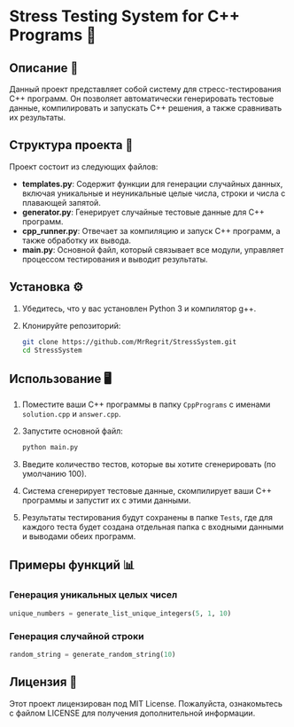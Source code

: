 # Stress Testing System for C++ Programs 🚀

## Описание 📝

Данный проект представляет собой систему для стресс-тестирования C++ программ. Он позволяет автоматически генерировать тестовые данные, компилировать и запускать C++ решения, а также сравнивать их результаты.

## Структура проекта 📂

Проект состоит из следующих файлов:

- **templates.py**: Содержит функции для генерации случайных данных, включая уникальные и неуникальные целые числа, строки и числа с плавающей запятой.
- **generator.py**: Генерирует случайные тестовые данные для C++ программ.
- **cpp_runner.py**: Отвечает за компиляцию и запуск C++ программ, а также обработку их вывода.
- **main.py**: Основной файл, который связывает все модули, управляет процессом тестирования и выводит результаты.

## Установка ⚙️

1. Убедитесь, что у вас установлен Python 3 и компилятор g++.
2. Клонируйте репозиторий:

   ```bash
   git clone https://github.com/MrRegrit/StressSystem.git
   cd StressSystem
   ```

## Использование 🖥️

1. Поместите ваши C++ программы в папку `CppPrograms` с именами `solution.cpp` и `answer.cpp`.
2. Запустите основной файл:

   ```bash
   python main.py
   ```

3. Введите количество тестов, которые вы хотите сгенерировать (по умолчанию 100).
4. Система сгенерирует тестовые данные, скомпилирует ваши C++ программы и запустит их с этими данными.
5. Результаты тестирования будут сохранены в папке `Tests`, где для каждого теста будет создана отдельная папка с входными данными и выводами обеих программ.

## Примеры функций 📊

### Генерация уникальных целых чисел

```python
unique_numbers = generate_list_unique_integers(5, 1, 10)
```

### Генерация случайной строки

```python
random_string = generate_random_string(10)
```

## Лицензия 📄

Этот проект лицензирован под MIT License. Пожалуйста, ознакомьтесь с файлом LICENSE для получения дополнительной информации.
